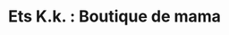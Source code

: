 ---
title: "Ets K.k. : Boutique de mama"
url: /kinshasa/ets-k-k-boutique-de-mama/
shop: Lebensmittel
---